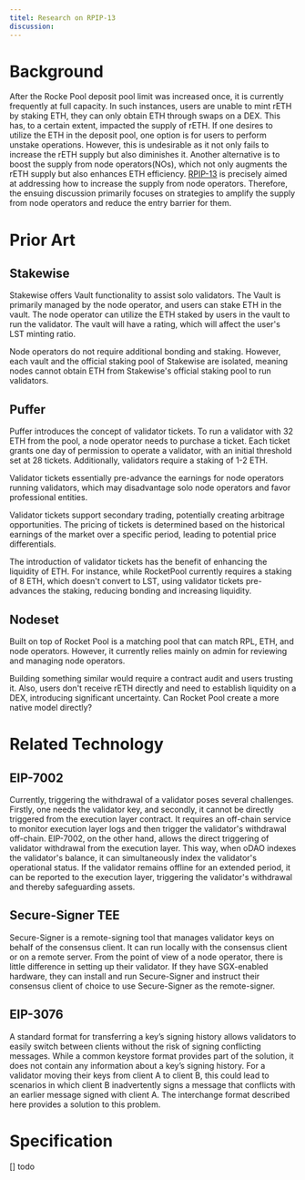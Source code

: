 ```yaml
---
titel: Research on RPIP-13
discussion: 
---
```


# Background

After the Rocke Pool deposit pool limit was increased once, it is currently frequently at full capacity. In such instances, users are unable to mint rETH by staking ETH, they can only obtain ETH through swaps on a DEX. This has, to a certain extent, impacted the supply of rETH. If one desires to utilize the ETH in the deposit pool, one option is for users to perform unstake operations. However, this is undesirable as it not only fails to increase the rETH supply but also diminishes it. Another alternative is to boost the supply from node operators(NOs), which not only augments the rETH supply but also enhances ETH efficiency. [RPIP-13](https://rpips.rocketpool.net/RPIPs/RPIP-13) is precisely aimed at addressing how to increase the supply from node operators. Therefore, the ensuing discussion primarily focuses on strategies to amplify the supply from node operators and reduce the entry barrier for them.

# Prior Art

## Stakewise

Stakewise offers Vault functionality to assist solo validators. The Vault is primarily managed by the node operator, and users can stake ETH in the vault. The node operator can utilize the ETH staked by users in the vault to run the validator. The vault will have a rating, which will affect the user's LST minting ratio.

Node operators do not require additional bonding and staking. However, each vault and the official staking pool of Stakewise are isolated, meaning nodes cannot obtain ETH from Stakewise's official staking pool to run validators.


## Puffer

Puffer introduces the concept of validator tickets. To run a validator with 32 ETH from the pool, a node operator needs to purchase a ticket. Each ticket grants one day of permission to operate a validator, with an initial threshold set at 28 tickets. Additionally, validators require a staking of 1-2 ETH.

Validator tickets essentially pre-advance the earnings for node operators running validators, which may disadvantage solo node operators and favor professional entities.

Validator tickets support secondary trading, potentially creating arbitrage opportunities. The pricing of tickets is determined based on the historical earnings of the market over a specific period, leading to potential price differentials.

The introduction of validator tickets has the benefit of enhancing the liquidity of ETH. For instance, while RocketPool currently requires a staking of 8 ETH, which doesn't convert to LST, using validator tickets pre-advances the staking, reducing bonding and increasing liquidity.

## Nodeset

Built on top of Rocket Pool is a matching pool that can match RPL, ETH, and node operators. However, it currently relies mainly on admin for reviewing and managing node operators.

Building something similar would require a contract audit and users trusting it. Also, users don't receive rETH directly and need to establish liquidity on a DEX, introducing significant uncertainty. Can Rocket Pool create a more native model directly?

# Related Technology

## EIP-7002

Currently, triggering the withdrawal of a validator poses several challenges. Firstly, one needs the validator key, and secondly, it cannot be directly triggered from the execution layer contract. It requires an off-chain service to monitor execution layer logs and then trigger the validator's withdrawal off-chain. EIP-7002, on the other hand, allows the direct triggering of validator withdrawal from the execution layer. This way, when oDAO indexes the validator's balance, it can simultaneously index the validator's operational status. If the validator remains offline for an extended period, it can be reported to the execution layer, triggering the validator's withdrawal and thereby safeguarding assets.

## Secure-Signer TEE

Secure-Signer is a remote-signing tool that manages validator keys on behalf of the consensus client. It can run locally with the consensus client or on a remote server. From the point of view of a node operator, there is little difference in setting up their validator. If they have SGX-enabled hardware, they can install and run Secure-Signer and instruct their consensus client of choice to use Secure-Signer as the remote-signer.

## EIP-3076

A standard format for transferring a key’s signing history allows validators to easily switch between clients without the risk of signing conflicting messages. While a common keystore format provides part of the solution, it does not contain any information about a key’s signing history. For a validator moving their keys from client A to client B, this could lead to scenarios in which client B inadvertently signs a message that conflicts with an earlier message signed with client A. The interchange format described here provides a solution to this problem.

# Specification

[] todo

